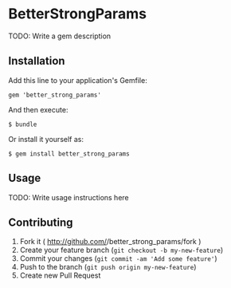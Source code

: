 # BetterStrongParams

TODO: Write a gem description

## Installation

Add this line to your application's Gemfile:

    gem 'better_strong_params'

And then execute:

    $ bundle

Or install it yourself as:

    $ gem install better_strong_params

## Usage

TODO: Write usage instructions here

## Contributing

1. Fork it ( http://github.com/<my-github-username>/better_strong_params/fork )
2. Create your feature branch (`git checkout -b my-new-feature`)
3. Commit your changes (`git commit -am 'Add some feature'`)
4. Push to the branch (`git push origin my-new-feature`)
5. Create new Pull Request
